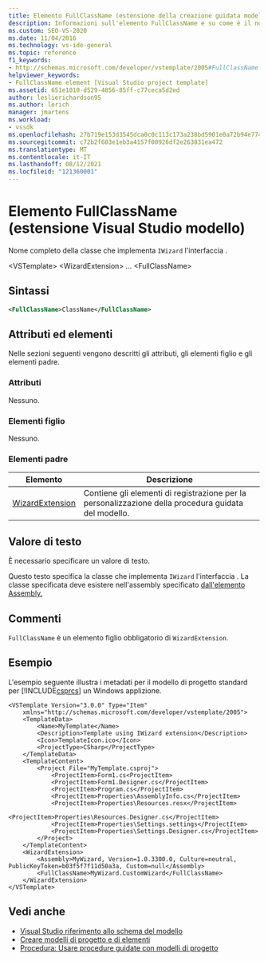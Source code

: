 ```yaml
---
title: Elemento FullClassName (estensione della creazione guidata modello di Visual Studio)
description: Informazioni sull'elemento FullClassName e su come è il nome completo della classe che implementa l'interfaccia IWizard.
ms.custom: SEO-VS-2020
ms.date: 11/04/2016
ms.technology: vs-ide-general
ms.topic: reference
f1_keywords:
- http://schemas.microsoft.com/developer/vstemplate/2005#FullClassName
helpviewer_keywords:
- FullClassName element [Visual Studio project template]
ms.assetid: 651e1010-d529-4856-85ff-c77ceca5d2ed
author: leslierichardson95
ms.author: lerich
manager: jmartens
ms.workload:
- vssdk
ms.openlocfilehash: 27b719e153d3545dca0c0c113c173a238bd5901e0a72b94e7740e1c7aed5bac0
ms.sourcegitcommit: c72b2f603e1eb3a4157f00926df2e263831ea472
ms.translationtype: MT
ms.contentlocale: it-IT
ms.lasthandoff: 08/12/2021
ms.locfileid: "121360001"
---
```

# <a name="fullclassname-element-visual-studio-template-wizard-extension"></a>Elemento FullClassName (estensione Visual Studio modello)
Nome completo della classe che implementa `IWizard` l'interfaccia .

 \<VSTemplate> \<WizardExtension>
... \<FullClassName>

## <a name="syntax"></a>Sintassi

```xml
<FullClassName>ClassName</FullClassName>
```

## <a name="attributes-and-elements"></a>Attributi ed elementi
 Nelle sezioni seguenti vengono descritti gli attributi, gli elementi figlio e gli elementi padre.

### <a name="attributes"></a>Attributi
 Nessuno.

### <a name="child-elements"></a>Elementi figlio
 Nessuno.

### <a name="parent-elements"></a>Elementi padre

|Elemento|Descrizione|
|-------------|-----------------|
|[WizardExtension](../extensibility/wizardextension-element-visual-studio-templates.md)|Contiene gli elementi di registrazione per la personalizzazione della procedura guidata del modello.|

## <a name="text-value"></a>Valore di testo
 È necessario specificare un valore di testo.

 Questo testo specifica la classe che implementa `IWizard` l'interfaccia . La classe specificata deve esistere nell'assembly specificato [dall'elemento Assembly.](../extensibility/assembly-element-visual-studio-template-wizard-extension.md)

## <a name="remarks"></a>Commenti
 `FullClassName` è un elemento figlio obbligatorio di `WizardExtension`.

## <a name="example"></a>Esempio
 L'esempio seguente illustra i metadati per il modello di progetto standard per [!INCLUDE[csprcs](../data-tools/includes/csprcs_md.md)] un Windows applizione.

```
<VSTemplate Version="3.0.0" Type="Item"
    xmlns="http://schemas.microsoft.com/developer/vstemplate/2005">
    <TemplateData>
        <Name>MyTemplate</Name>
        <Description>Template using IWizard extension</Description>
        <Icon>TemplateIcon.ico</Icon>
        <ProjectType>CSharp</ProjectType>
    </TemplateData>
    <TemplateContent>
        <Project File="MyTemplate.csproj">
            <ProjectItem>Form1.cs<ProjectItem>
            <ProjectItem>Form1.Designer.cs</ProjectItem>
            <ProjectItem>Program.cs</ProjectItem>
            <ProjectItem>Properties\AssemblyInfo.cs</ProjectItem>
            <ProjectItem>Properties\Resources.resx</ProjectItem>
            <ProjectItem>Properties\Resources.Designer.cs</ProjectItem>
            <ProjectItem>Properties\Settings.settings</ProjectItem>
            <ProjectItem>Properties\Settings.Designer.cs</ProjectItem>
        </Project>
    </TemplateContent>
    <WizardExtension>
        <Assembly>MyWizard, Version=1.0.3300.0, Culture=neutral, PublicKeyToken=b03f5f7f11d50a3a, Custom=null</Assembly>
        <FullClassName>MyWizard.CustomWizard</FullClassName>
    </WizardExtension>
</VSTemplate>
```

## <a name="see-also"></a>Vedi anche
- [Visual Studio riferimento allo schema del modello](../extensibility/visual-studio-template-schema-reference.md)
- [Creare modelli di progetto e di elementi](../ide/creating-project-and-item-templates.md)
- [Procedura: Usare procedure guidate con modelli di progetto](../extensibility/how-to-use-wizards-with-project-templates.md)
